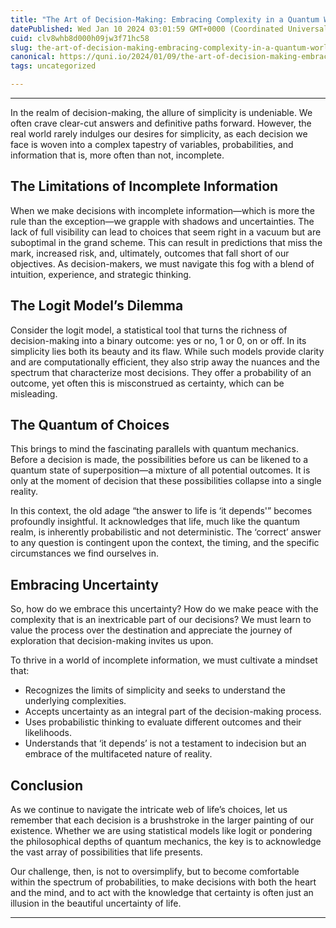 ```yaml
---
title: "The Art of Decision-Making: Embracing Complexity in a Quantum World"
datePublished: Wed Jan 10 2024 03:01:59 GMT+0000 (Coordinated Universal Time)
cuid: clv8whb8d000h09jw3f71hc58
slug: the-art-of-decision-making-embracing-complexity-in-a-quantum-world
canonical: https://quni.io/2024/01/09/the-art-of-decision-making-embracing-complexity-in-a-quantum-world/
tags: uncategorized

---
```


* * *

In the realm of decision-making, the allure of simplicity is undeniable. We often crave clear-cut answers and definitive paths forward. However, the real world rarely indulges our desires for simplicity, as each decision we face is woven into a complex tapestry of variables, probabilities, and information that is, more often than not, incomplete.

The Limitations of Incomplete Information
-----------------------------------------

When we make decisions with incomplete information—which is more the rule than the exception—we grapple with shadows and uncertainties. The lack of full visibility can lead to choices that seem right in a vacuum but are suboptimal in the grand scheme. This can result in predictions that miss the mark, increased risk, and, ultimately, outcomes that fall short of our objectives. As decision-makers, we must navigate this fog with a blend of intuition, experience, and strategic thinking.

The Logit Model’s Dilemma
-------------------------

Consider the logit model, a statistical tool that turns the richness of decision-making into a binary outcome: yes or no, 1 or 0, on or off. In its simplicity lies both its beauty and its flaw. While such models provide clarity and are computationally efficient, they also strip away the nuances and the spectrum that characterize most decisions. They offer a probability of an outcome, yet often this is misconstrued as certainty, which can be misleading.

The Quantum of Choices
----------------------

This brings to mind the fascinating parallels with quantum mechanics. Before a decision is made, the possibilities before us can be likened to a quantum state of superposition—a mixture of all potential outcomes. It is only at the moment of decision that these possibilities collapse into a single reality.

In this context, the old adage “the answer to life is ‘it depends'” becomes profoundly insightful. It acknowledges that life, much like the quantum realm, is inherently probabilistic and not deterministic. The ‘correct’ answer to any question is contingent upon the context, the timing, and the specific circumstances we find ourselves in.

Embracing Uncertainty
---------------------

So, how do we embrace this uncertainty? How do we make peace with the complexity that is an inextricable part of our decisions? We must learn to value the process over the destination and appreciate the journey of exploration that decision-making invites us upon.

To thrive in a world of incomplete information, we must cultivate a mindset that:

*   Recognizes the limits of simplicity and seeks to understand the underlying complexities.
*   Accepts uncertainty as an integral part of the decision-making process.
*   Uses probabilistic thinking to evaluate different outcomes and their likelihoods.
*   Understands that ‘it depends’ is not a testament to indecision but an embrace of the multifaceted nature of reality.

Conclusion
----------

As we continue to navigate the intricate web of life’s choices, let us remember that each decision is a brushstroke in the larger painting of our existence. Whether we are using statistical models like logit or pondering the philosophical depths of quantum mechanics, the key is to acknowledge the vast array of possibilities that life presents.

Our challenge, then, is not to oversimplify, but to become comfortable within the spectrum of probabilities, to make decisions with both the heart and the mind, and to act with the knowledge that certainty is often just an illusion in the beautiful uncertainty of life.

* * *